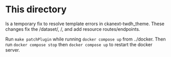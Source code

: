 # This directory

Is a temporary fix to resolve template errors in ckanext-twdh_theme.
These changes fix the /dataset/, /, and add resource routes/endpoints.

Run `make patchPlugin` while running `docker compose up` from ../docker.
Then run `docker compose stop` then `docker compose up` to restart the docker server. 